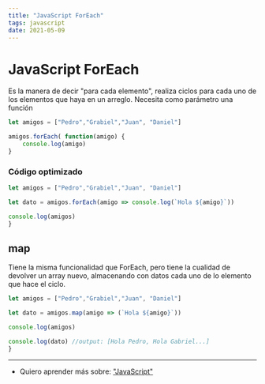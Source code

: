 ```yaml
---
title: "JavaScript ForEach"
tags: javascript
date: 2021-05-09
---
```


# JavaScript ForEach

Es la manera de decir "para cada elemento", realiza ciclos para cada uno de los elementos que haya en un arreglo. Necesita como parámetro una función

````js
let amigos = ["Pedro","Grabiel","Juan", "Daniel"]

amigos.forEach( function(amigo) {
	console.log(amigo)
}
````

### Código optimizado

````js
let amigos = ["Pedro","Grabiel","Juan", "Daniel"]

let dato = amigos.forEach(amigo => console.log(`Hola ${amigo}`))

console.log(amigos)
}
````

## map
Tiene la misma funcionalidad que ForEach, pero tiene la cualidad de devolver un array nuevo, almacenando con datos cada uno de lo elemento que hace el ciclo.

````js
let amigos = ["Pedro","Grabiel","Juan", "Daniel"]

let dato = amigos.map(amigo => (`Hola ${amigo}`))

console.log(amigos)

console.log(dato) //output: [Hola Pedro, Hola Gabriel...]
}
````

***

- Quiero aprender más sobre: ["JavaScript"](../00/javascript)
